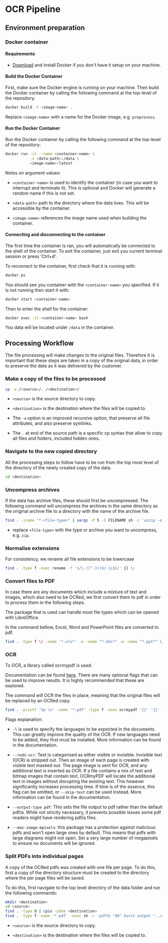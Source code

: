 # OCR Pipeline

## Environment preparation

### Docker container

#### Requirements

- [Download](https://www.docker.com/community-edition#/download) and install Docker if you don't have it setup on your machine.

#### Build the Docker Container

First, make sure the Docker engine is running on your machine. Then build the Docker container by calling the following command at the top-level of the repository:

```sh
docker build -t <image-name> .
```

Replace `<image-name>` with a name for the Docker image, e.g.
`preprocess`.

#### Run the Docker Container

Run the Docker container by calling the following command at the top-level of
the repository:

```sh
docker run -it --name <container-name> \
           -v <data-path>:/data \
           <image-name>:latest
```

Notes on argument values:

- `<container-name>` is used to identify the container (in case you want to
  interrupt and terminate it). This is optional and Docker will generate a
  random name if this is not set.

- `<data-path>` path to the directory where the data lives. This will be accessible by the container.

- `<image-name>` references the image name used when building the container.

#### Connecting and disconnecting to the container

The first time the container is ran, you will automatically be connected to the shell of the container. To exit the container, just exit you current terminal session or press 'Ctrl+d'.

To reconnect to the container, first check that it is running with:

```sh
docker ps
```

You should see you container with the `<container-name>` you specified. If it is not running then start it with:

```sh
docker start <container-name>
```

Then to enter the shell for the container:

```sh
docker exec -it <container-name> bash
```

You data will be located under `/data` in the container.

## Processing Workflow

The file processing will make changes to the original files. Therefore it is important that these steps are taken in a copy of the original data, in order to preserve the data as it was delivered by the customer.

### Make a copy of the files to be processed

```sh
cp -a /<source>/. /<destination>/
```
- `<source>` is the source directory to copy.

- `<destination>` is the destination where the files will be copied to.

- The `-a` option is an improved recursive option, that preserve all file attributes, and also preserve symlinks.

- The `.` at end of the source path is a specific cp syntax that allow to copy all files and folders, included hidden ones.

### Navigate to the new copied directory

All the processing steps to follow have to be run from the top most level of the directory of the newly created copy of the data.

```sh
cd <destination>
```

### Uncompress archives

If the data has archive files, these should first be uncompressed. The following command will uncompress the archives in the same directory as the original archive file to a directory with the name of the archive file.

```sh
find . -iname "*.<file-type>" | xargs -P 5 -I FILENAME sh -c 'unzip -o -d "$(dirname "FILENAME")" "FILENAME"; rm "FILENAME"'
```
- replace `<file-type>` with the type or archive you want to uncompress, e.g. `zip`.

### Normalise extensions

For consistency, we rename all file extensions to be lowercase

```sh
find . -type f -exec rename -f 's/\.([^.]+)$/.\L$1/' {} \;
```

### Convert files to PDF

In case there are any documents which include a mixture of text and images, which also need to be OCRed, we first convert them to pdf in order to process them in the following steps.

The package that is used can handle most file types which can be opened with LibreOffice.

In the command bellow, Excel, Word and PowerPoint files are converted to pdf.  

```sh
find . -type f \( -name '*.xls*' -o -name "*.doc*" -o -name "*.ppt*" \) -exec unoconv -f pdf {} \;
```

### OCR

To OCR, a library called ocrmypdf is used.

Documentation can be found [here](https://ocrmypdf.readthedocs.io/en/latest/installation.html#ubuntu-16-04-lts). There are many optional flags that can be used to improve results. It is highly recommended that these are explored.

The command will OCR the files in place, meaning that the original files will be replaced by an OCRed copy.

```sh
find . -printf '%p \n' -name '*.pdf' -type f -exec ocrmypdf '{}' '{}' -l eng+deu+ces+pol --redo-ocr --output-type pdf --max-image-mpixels 2560000000000000000 \;
```

Flags explanation:
- `-l` is used to specify the languages to be expected in the documents. This can greatly improve the quality of the OCR. If new languages need to be added, they first must be installed. More information can be found in the documentation.

- `--redo-ocr`: Text is categorised as either visible or invisible. Invisible text (OCR) is stripped out. Then an image of each page is created with visible text masked out. The page image is sent for OCR, and any additional text is inserted as OCR. If a file contains a mix of text and bitmap images that contain text, OCRmyPDF will locate the additional text in images without disrupting the existing text. This however significantly increases processing time. If time is of the essence, this flag can be omitted, or `--skip-text` can be used instead. More information can be found in the documentation.

- `--output-type pdf`: This sets the file output to pdf rather than the default pdf/a. While not strictly necessary, it prevents possible issues some pdf readers might have rendering pdf/a files.

- `--max-image-mpixels`: this package has a protection against malicious pdfs and won't open large ones by default. This means that pdfs with large diagrams might not open. Set a very large number of megapixels to ensure no documents will be ignored.

### Split PDFs into individual pages

A copy of the OCRed pdfs was created with one file per page.
To do this, first a copy of the directory structure must be created to the directory where the per page files will be saved.

To do this, first navigate to the top level directory of the data folder and run the following commands:

```sh
mkdir <destination>
cd <source>
find . -type d | cpio -pdvm <destination>
find . -type f -name '*.pdf' -exec sh -c 'pdftk "$0" burst output "../<destination>/$(dirname "${0#./}")/$(basename "$0" .pdf)_%04d.pdf"' {} \;
```
- `<source>` is the source directory to copy.

- `<destination>` is the destination where the files will be copied to.
